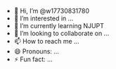 - 👋 Hi, I’m @w17730831780
- 👀 I’m interested in ...
- 🌱 I’m currently learning NJUPT
- 💞️ I’m looking to collaborate on ...
- 📫 How to reach me ...
- 😄 Pronouns: ...
- ⚡ Fun fact: ...

<!---
w17730831780/w17730831780 is a ✨ special ✨ repository because its `README.md` (this file) appears on your GitHub profile.
You can click the Preview link to take a look at your changes.
--->
